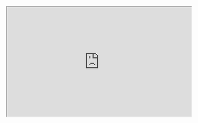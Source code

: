 <iframe src="https://liaojunjun.github.io/nice/root/javascript/scroll_load_pictures_demo.html" width="100%" height="300"></iframe>
